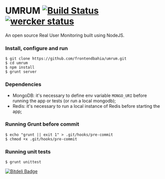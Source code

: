 # UMRUM [![Build Status](https://travis-ci.org/frontendbahia/umrum.png?branch=master)](https://travis-ci.org/frontendbahia/umrum) [![wercker status](https://app.wercker.com/status/6352eaeefa758f4d3b98d6de80d8e82c "wercker status")](https://app.wercker.com/project/bykey/6352eaeefa758f4d3b98d6de80d8e82c)
An open source Real User Monitoring built using NodeJS.

### Install, configure and run

```
$ git clone https://github.com/frontendbahia/umrum.git
$ cd umrum
$ npm install
$ grunt server
```

### Dependencies
- MongoDB: it's necessary to define env variable `MONGO_URI` before running the app or tests (or run a local mongodb);
- Redis: it's necessary to run a local instance of Redis before starting the app;

### Running Grunt before commit

```
$ echo "grunt || exit 1" > .git/hooks/pre-commit
$ chmod +x .git/hooks/pre-commit
```

### Running unit tests

```
$ grunt unittest
```


[![Bitdeli Badge](https://d2weczhvl823v0.cloudfront.net/frontendbahia/umrum/trend.png)](https://bitdeli.com/free "Bitdeli Badge")

